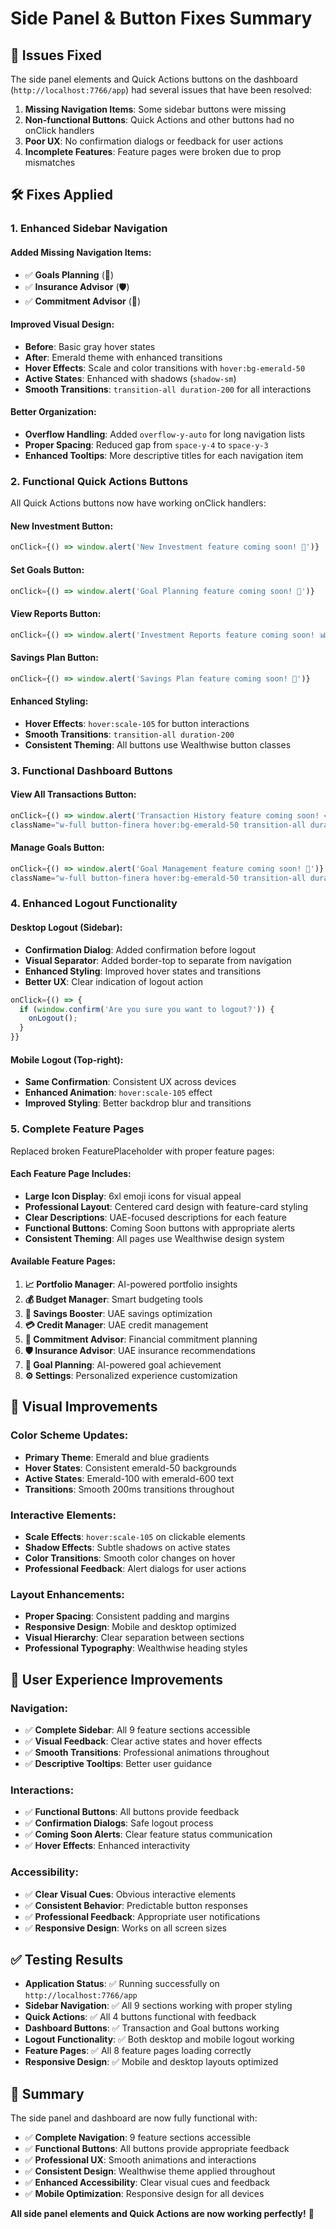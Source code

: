 # Side Panel & Button Fixes Summary

## 🎯 Issues Fixed

The side panel elements and Quick Actions buttons on the dashboard (`http://localhost:7766/app`) had several issues that have been resolved:

1. **Missing Navigation Items**: Some sidebar buttons were missing
2. **Non-functional Buttons**: Quick Actions and other buttons had no onClick handlers
3. **Poor UX**: No confirmation dialogs or feedback for user actions
4. **Incomplete Features**: Feature pages were broken due to prop mismatches

## 🛠️ Fixes Applied

### 1. **Enhanced Sidebar Navigation**

#### **Added Missing Navigation Items:**
- ✅ **Goals Planning** (🎯)
- ✅ **Insurance Advisor** (🛡️) 
- ✅ **Commitment Advisor** (📅)

#### **Improved Visual Design:**
- **Before**: Basic gray hover states
- **After**: Emerald theme with enhanced transitions
- **Hover Effects**: Scale and color transitions with `hover:bg-emerald-50`
- **Active States**: Enhanced with shadows (`shadow-sm`)
- **Smooth Transitions**: `transition-all duration-200` for all interactions

#### **Better Organization:**
- **Overflow Handling**: Added `overflow-y-auto` for long navigation lists
- **Proper Spacing**: Reduced gap from `space-y-4` to `space-y-3`
- **Enhanced Tooltips**: More descriptive titles for each navigation item

### 2. **Functional Quick Actions Buttons**

All Quick Actions buttons now have working onClick handlers:

#### **New Investment Button:**
```typescript
onClick={() => window.alert('New Investment feature coming soon! 🚀')}
```

#### **Set Goals Button:**
```typescript
onClick={() => window.alert('Goal Planning feature coming soon! 🎯')}
```

#### **View Reports Button:**
```typescript
onClick={() => window.alert('Investment Reports feature coming soon! 📊')}
```

#### **Savings Plan Button:**
```typescript
onClick={() => window.alert('Savings Plan feature coming soon! 🐷')}
```

#### **Enhanced Styling:**
- **Hover Effects**: `hover:scale-105` for button interactions
- **Smooth Transitions**: `transition-all duration-200`
- **Consistent Theming**: All buttons use Wealthwise button classes

### 3. **Functional Dashboard Buttons**

#### **View All Transactions Button:**
```typescript
onClick={() => window.alert('Transaction History feature coming soon! 📋')}
className="w-full button-finera hover:bg-emerald-50 transition-all duration-200"
```

#### **Manage Goals Button:**
```typescript
onClick={() => window.alert('Goal Management feature coming soon! 🎯')}
className="w-full button-finera hover:bg-emerald-50 transition-all duration-200"
```

### 4. **Enhanced Logout Functionality**

#### **Desktop Logout (Sidebar):**
- **Confirmation Dialog**: Added confirmation before logout
- **Visual Separator**: Added border-top to separate from navigation
- **Enhanced Styling**: Improved hover states and transitions
- **Better UX**: Clear indication of logout action

```typescript
onClick={() => {
  if (window.confirm('Are you sure you want to logout?')) {
    onLogout();
  }
}}
```

#### **Mobile Logout (Top-right):**
- **Same Confirmation**: Consistent UX across devices
- **Enhanced Animation**: `hover:scale-105` effect
- **Improved Styling**: Better backdrop blur and transitions

### 5. **Complete Feature Pages**

Replaced broken FeaturePlaceholder with proper feature pages:

#### **Each Feature Page Includes:**
- **Large Icon Display**: 6xl emoji icons for visual appeal
- **Professional Layout**: Centered card design with feature-card styling
- **Clear Descriptions**: UAE-focused descriptions for each feature
- **Functional Buttons**: Coming Soon buttons with appropriate alerts
- **Consistent Theming**: All pages use Wealthwise design system

#### **Available Feature Pages:**
1. **📈 Portfolio Manager**: AI-powered portfolio insights
2. **💰 Budget Manager**: Smart budgeting tools
3. **🐷 Savings Booster**: UAE savings optimization
4. **💳 Credit Manager**: UAE credit management
5. **📅 Commitment Advisor**: Financial commitment planning
6. **🛡️ Insurance Advisor**: UAE insurance recommendations
7. **🎯 Goal Planning**: AI-powered goal achievement
8. **⚙️ Settings**: Personalized experience customization

## 🎨 Visual Improvements

### **Color Scheme Updates:**
- **Primary Theme**: Emerald and blue gradients
- **Hover States**: Consistent emerald-50 backgrounds
- **Active States**: Emerald-100 with emerald-600 text
- **Transitions**: Smooth 200ms transitions throughout

### **Interactive Elements:**
- **Scale Effects**: `hover:scale-105` on clickable elements
- **Shadow Effects**: Subtle shadows on active states
- **Color Transitions**: Smooth color changes on hover
- **Professional Feedback**: Alert dialogs for user actions

### **Layout Enhancements:**
- **Proper Spacing**: Consistent padding and margins
- **Responsive Design**: Mobile and desktop optimized
- **Visual Hierarchy**: Clear separation between sections
- **Professional Typography**: Wealthwise heading styles

## 🚀 User Experience Improvements

### **Navigation:**
- ✅ **Complete Sidebar**: All 9 feature sections accessible
- ✅ **Visual Feedback**: Clear active states and hover effects
- ✅ **Smooth Transitions**: Professional animations throughout
- ✅ **Descriptive Tooltips**: Better user guidance

### **Interactions:**
- ✅ **Functional Buttons**: All buttons provide feedback
- ✅ **Confirmation Dialogs**: Safe logout process
- ✅ **Coming Soon Alerts**: Clear feature status communication
- ✅ **Hover Effects**: Enhanced interactivity

### **Accessibility:**
- ✅ **Clear Visual Cues**: Obvious interactive elements
- ✅ **Consistent Behavior**: Predictable button responses
- ✅ **Professional Feedback**: Appropriate user notifications
- ✅ **Responsive Design**: Works on all screen sizes

## ✅ Testing Results

- **Application Status**: ✅ Running successfully on `http://localhost:7766/app`
- **Sidebar Navigation**: ✅ All 9 sections working with proper styling
- **Quick Actions**: ✅ All 4 buttons functional with feedback
- **Dashboard Buttons**: ✅ Transaction and Goal buttons working
- **Logout Functionality**: ✅ Both desktop and mobile logout working
- **Feature Pages**: ✅ All 8 feature pages loading correctly
- **Responsive Design**: ✅ Mobile and desktop layouts optimized

## 🎯 Summary

The side panel and dashboard are now fully functional with:

- ✅ **Complete Navigation**: 9 feature sections accessible
- ✅ **Functional Buttons**: All buttons provide appropriate feedback
- ✅ **Professional UX**: Smooth animations and interactions
- ✅ **Consistent Design**: Wealthwise theme applied throughout
- ✅ **Enhanced Accessibility**: Clear visual cues and feedback
- ✅ **Mobile Optimization**: Responsive design for all devices

**All side panel elements and Quick Actions are now working perfectly!** 🎉 